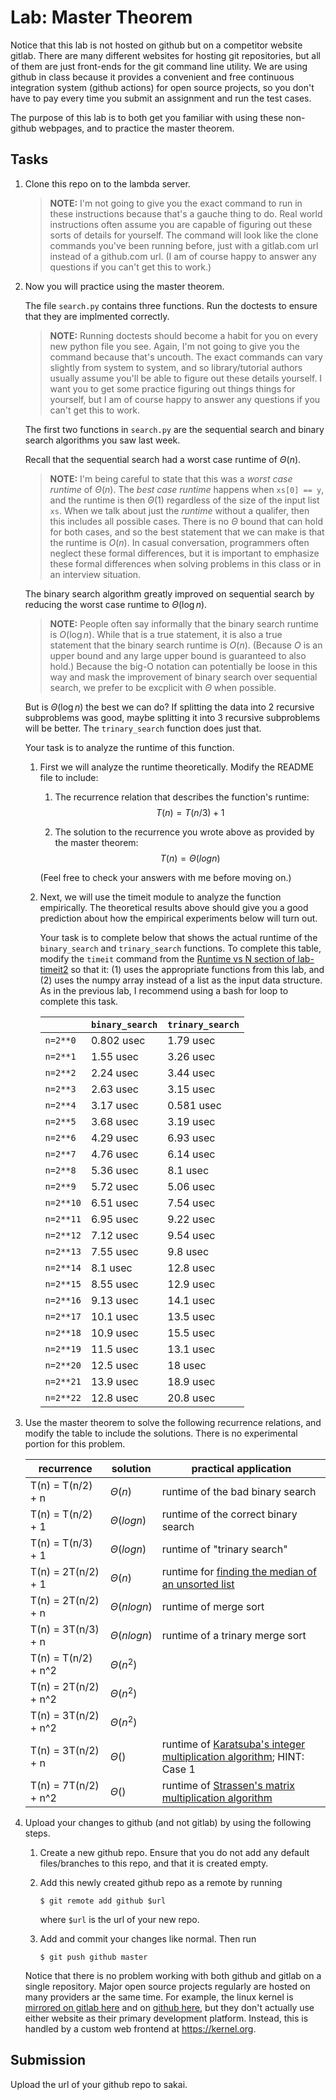 # Lab: Master Theorem

Notice that this lab is not hosted on github but on a competitor website gitlab.
There are many different websites for hosting git repositories,
but all of them are just front-ends for the git command line utility.
We are using github in class because it provides a convenient and free continuous integration system (github actions) for open source projects,
so you don't have to pay every time you submit an assignment and run the test cases.

The purpose of this lab is to both get you familiar with using these non-github webpages, and to practice the master theorem.

## Tasks

1. Clone this repo on to the lambda server.

    > **NOTE:**
    > I'm not going to give you the exact command to run in these instructions because that's a gauche thing to do.
    > Real world instructions often assume you are capable of figuring out these sorts of details for yourself.
    > The command will look like the clone commands you've been running before, just with a gitlab.com url instead of a github.com url.
    > (I am of course happy to answer any questions if you can't get this to work.)

1. Now you will practice using the master theorem.

    The file `search.py` contains three functions.
    Run the doctests to ensure that they are implmented correctly.

    > **NOTE:**
    > Running doctests should become a habit for you on every new python file you see.
    > Again, I'm not going to give you the command because that's uncouth.
    > The exact commands can vary slightly from system to system,
    > and so library/tutorial authors usually assume you'll be able to figure out these details yourself.
    > I want you to get some practice figuring out things things for yourself,
    > but I am of course happy to answer any questions if you can't get this to work.

    The first two functions in `search.py` are the sequential search and binary search algorithms you saw last week.

    Recall that the sequential search had a worst case runtime of $\Theta(n)$.

    > **NOTE:**
    > I'm being careful to state that this was a *worst case runtime* of $\Theta(n)$.
    > The *best case runtime* happens when `xs[0] == y`,
    > and the runtime is then $\Theta(1)$ regardless of the size of the input list `xs`.
    > When we talk about just the *runtime* without a qualifer,
    > then this includes all possible cases.
    > There is no $\Theta$ bound that can hold for both cases,
    > and so the best statement that we can make is that the runtime is $O(n)$.
    > In casual conversation, programmers often neglect these formal differences,
    > but it is important to emphasize these formal differences when solving problems in this class or in an interview situation.

    The binary search algorithm greatly improved on sequential search by reducing the worst case runtime to $\Theta(\log n)$.

    > **NOTE:**
    > People often say informally that the binary search runtime is $O(\log n)$.
    > While that is a true statement, it is also a true statement that the binary search runtime is $O(n)$.
    > (Because $O$ is an upper bound and any large upper bound is guaranteed to also hold.)
    > Because the big-O notation can potentially be loose in this way and mask the improvement of binary search over sequential search,
    > we prefer to be excplicit with $\Theta$ when possible.

    But is $\Theta(\log n)$ the best we can do?
    If splitting the data into 2 recursive subproblems was good,
    maybe splitting it into 3 recursive subproblems will be better.
    The `trinary_search` function does just that.

    Your task is to analyze the runtime of this function.

    1. First we will analyze the runtime theoretically.
        Modify the README file to include:
    
        1. The recurrence relation that describes the function's runtime:
            $$T(n) = T(n/3) + 1$$

        1. The solution to the recurrence you wrote above as provided by the master theorem:
            $$T(n) = \Theta(log n)$$

        (Feel free to check your answers with me before moving on.)
    
    1. Next, we will use the timeit module to analyze the function empirically.
        The theoretical results above should give you a good prediction about how the empirical experiments below will turn out.

        Your task is to complete below that shows the actual runtime of the `binary_search` and `trinary_search` functions.
        To complete this table, modify the `timeit` command from the [Runtime vs N section of lab-timeit2](https://github.com/mikeizbicki/lab-timeit2#runtime-vs-n) so that it: (1) uses the appropriate functions from this lab, and (2) uses the numpy array instead of a list as the input data structure.
        As in the previous lab, I recommend using a bash for loop to complete this task.

        |                | `binary_search`           | `trinary_search`      |
        | -------------- | ------------------------- | --------------------- | 
        | `n=2**0`       |     0.802 usec            |       1.79 usec                |
        | `n=2**1`       |     1.55 usec                      |   3.26 usec                   |
        | `n=2**2`       |     2.24 usec                      |   3.44 usec                     |
        | `n=2**3`       |     2.63 usec                      |   3.15 usec                     |
        | `n=2**4`       |     3.17 usec                      |   0.581 usec                     |
        | `n=2**5`       |     3.68 usec                      |   3.19 usec                     |
        | `n=2**6`       |     4.29 usec                      |   6.93 usec                     |
        | `n=2**7`       |     4.76 usec                      |   6.14 usec                     |
        | `n=2**8`       |     5.36 usec                      |   8.1 usec                     |
        | `n=2**9`       |     5.72 usec                      |   5.06 usec                     |
        | `n=2**10`      |     6.51 usec                      |   7.54 usec                     |
        | `n=2**11`      |     6.95 usec                      |   9.22 usec                     |
        | `n=2**12`      |     7.12 usec                      |   9.54 usec                     |
        | `n=2**13`      |     7.55 usec                      |   9.8 usec                     |
        | `n=2**14`      |     8.1 usec                      |    12.8 usec                    |
        | `n=2**15`      |     8.55 usec                      |    12.9 usec                    |
        | `n=2**16`      |     9.13 usec                      |    14.1 usec                    |
        | `n=2**17`      |     10.1 usec                      |    13.5 usec                    |
        | `n=2**18`      |     10.9 usec                      |    15.5 usec                    |
        | `n=2**19`      |     11.5 usec                      |    13.1 usec                    |
        | `n=2**20`      |     12.5 usec                      |    18 usec                    |
        | `n=2**21`      |     13.9 usec                      |    18.9 usec                    |
        | `n=2**22`      |     12.8 usec                      |    20.8 usec                    |


1. Use the master theorem to solve the following recurrence relations,
    and modify the table to include the solutions.
    There is no experimental portion for this problem.

    | recurrence           | solution                       | practical application                     |
    | -------------------- | ------------------------------ | ----------------------------------------- |
    | T(n) = T(n/2) + n    | $\Theta(        n            )$ | runtime of the bad binary search          |
    | T(n) = T(n/2) + 1    | $\Theta(   log n                 )$ | runtime of the correct binary search      |
    | T(n) = T(n/3) + 1    | $\Theta(        log n            )$ | runtime of "trinary search"               |
    | T(n) = 2T(n/2) + 1   | $\Theta(     n               )$ | runtime for [finding the median of an unsorted list](https://en.wikipedia.org/wiki/Quickselect) |
    | T(n) = 2T(n/2) + n   | $\Theta(       nlogn             )$ | runtime of merge sort                     |
    | T(n) = 3T(n/3) + n   | $\Theta(          nlogn          )$ | runtime of a trinary merge sort           |
    | T(n) = T(n/2) + n^2  | $\Theta(       n^2             )$ |                                           |
    | T(n) = 2T(n/2) + n^2 | $\Theta(      n^2              )$ |                                           |
    | T(n) = 3T(n/2) + n^2 | $\Theta(       n^2             )$ |                                           |
    | T(n) = 3T(n/2) + n   | $\Theta(                    )$ | runtime of [Karatsuba's integer multiplication algorithm](https://en.wikipedia.org/wiki/Karatsuba_algorithm); HINT: Case 1 |
    | T(n) = 7T(n/2) + n^2 | $\Theta(                    )$ | runtime of [Strassen's matrix multiplication algorithm](https://en.wikipedia.org/wiki/Strassen_algorithm) |

1. Upload your changes to github (and not gitlab) by using the following steps.

    1. Create a new github repo.
        Ensure that you do not add any default files/branches to this repo, and that it is created empty.

    1. Add this newly created github repo as a remote by running
        ```
        $ git remote add github $url
        ```
        where `$url` is the url of your new repo.

    1. Add and commit your changes like normal.
        Then run
        ```
        $ git push github master
        ```
    
    Notice that there is no problem working with both github and gitlab on a single repository.
    Major open source projects regularly are hosted on many providers ar the same time.
    For example, the linux kernel is [mirrored on gitlab here](https://gitlab.com/linux-kernel/linux) and on [github here](https://github.com/torvalds/linux),
    but they don't actually use either website as their primary development platform.
    Instead, this is handled by a custom web frontend at <https://kernel.org>.

## Submission

Upload the url of your github repo to sakai.
